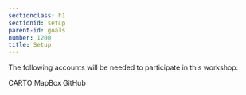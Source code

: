 ```yaml
---
sectionclass: h1
sectionid: setup
parent-id: goals
number: 1200
title: Setup
---
```

The following accounts will be needed to participate in this workshop:

CARTO
MapBox
GitHub